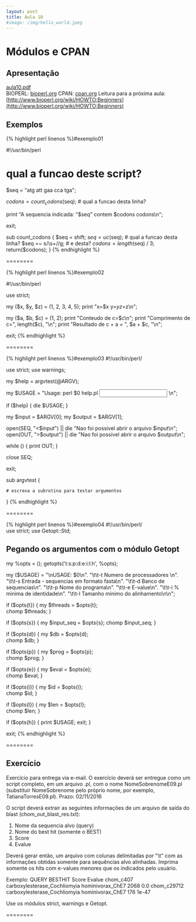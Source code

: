 ```yaml
---
layout: post
title: Aula 10
#image: /img/hello_world.jpeg
---
```

# Módulos e CPAN 

## Apresentação
[aula10.pdf](http://biologia.ib.usp.br/torres/introprog2018/aulas/aula10.pdf)  
BIOPERL: [bioperl.org](http://www.bioperl.org/) 
CPAN: [cpan.org](http://www.cpan.org)
Leitura para a próxima aula: [http://www.bioperl.org/wiki/HOWTO:Beginners](http://www.bioperl.org/wiki/HOWTO:Beginners) 

## Exemplos

{% highlight perl linenos %}#exemplo01

#!/usr/bin/perl 

# qual a funcao deste script?

$seq = "atg att gaa cca tga"; 

$codons = count_codons($seq); # qual a funcao desta linha? 

print "A sequencia indicada: \"$seq\" contem $codons codons\n";

exit;

sub count_codons { 
    $seq = shift; 
    $seq = uc($seq);  # qual a funcao desta linha? 
    $seq =~ s/\s+//g; # e desta?
    $codons = length($seq) / 3; 
    return($codons); 
}
{% endhighlight %}

========

{% highlight perl linenos %}#exemplo02

#!/usr/bin/perl 

use strict;

my ($x, $y, $z) = (1, 2, 3, 4, 5); 
print "x=$x y=$y z=$z\n";
  
my ($a, $b, $c) = (1, 2); 
print "Conteudo de c=$c\n"; 
print "Comprimento de c=", length($c), "\n"; 
print "Resultado de c + a = ", $a + $c, "\n";

exit;
{% endhighlight %}

========

{% highlight perl linenos %}#exemplo03
#!/usr/bin/perl/

use strict; use warnings; 

my $help = argvtest(\@ARGV);

my $USAGE = "Usage: perl $0 help.pl <input> <output>\n";

if ($help) {
    die $USAGE;
}

my $input  = $ARGV[0];
my $output = $ARGV[1];

open(SEQ, "<$input")  || die "Nao foi possivel abrir o arquivo $input\n";
open(OUT, ">$output") || die "Nao foi possivel abrir o arquivo $output\n";

while (<SEQ>) {
    print OUT; 
}

close SEQ;

exit;

sub argvtest {

    # escreva a subrotina para testar argumentos

} 
{% endhighlight %}

========

{% highlight perl linenos %}#exemplo04
#!/usr/bin/perl/                   
use strict;
use Getopt::Std; 

## Pegando os argumentos com o módulo Getopt 
my %opts = ();
getopts('t:s:p:d:e:i:l:h', \%opts);

my ($USAGE) = "\nUSAGE: $0\n".
          "\t\t-t Numero de processadores \n".
          "\t\t-s Entrada - sequencias em formato fasta\n".
          "\t\t-d Banco de sequencias\n".
          "\t\t-p Nome do programa\n".
          "\t\t-e E-value\n".
          "\t\t-i % minima de identidade\n".
          "\t\t-l Tamanho mínimo do alinhamento\n\n";

if ($opts{t}) { 
    my $threads = $opts{t};   
    chomp $threads; 
}

if ($opts{s}) { 
    my $input_seq = $opts{s}; 
    chomp $input_seq;
}

if ($opts{d}) { 
    my $db = $opts{d};        
    chomp $db; 
}

if ($opts{p}) { 
    my $prog = $opts{p};      
    chomp $prog; 
} 

if ($opts{e}) { 
    my $eval = $opts{e};      
    chomp $eval; 
}

if ($opts{i}) { 
    my $id = $opts{i};        
    chomp $id; 
}

if ($opts{l}) { 
    my $len = $opts{l};       
    chomp $len; 
}

if ($opts{h}) { 
    print $USAGE; 
    exit; 
}

exit;
{% endhighlight %}

========

## Exercício 

Exercício para entrega via e-mail. O exercício deverá ser entregue como um script completo, em um arquivo .pl, com o nome NomeSobrenomeE09.pl (substituir NomeSobrenome pelo próprio nome, por exemplo, TatianaTorresE09.pl).
Prazo: 02/11/2016

O script deverá extrair as seguintes informações de um arquivo de saída do blast (chom_out_blast_res.txt):
1. Nome da sequencia alvo (query)
2. Nome do best hit (somente o BEST)
3. Score
4. Evalue

Deverá gerar então, um arquivo com colunas delimitadas por "\t" com as informações obtidas somente para sequências alvo alinhadas. Imprima somente os hits com e-values menores que os indicados pelo usuário.

Exemplo:
QUERY              BESTHIT                                           Score    Evalue
chom_c407          carboxylesterase_Cochliomyia hominivorax_ChE7     2068     0.0
chom_c29712        carboxylesterase_Cochliomyia hominivorax_ChE7     176      1e-47

Use os módulos strict, warnings e Getopt.

========


